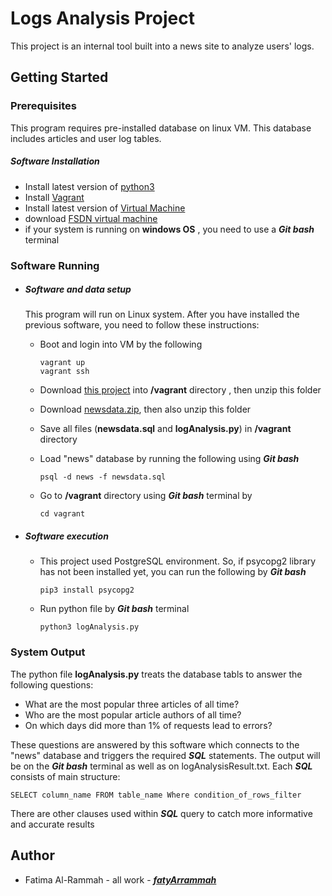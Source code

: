 # Logs Analysis Project

   This project is an internal tool built into a news site to analyze users' logs.

## Getting Started

 ### Prerequisites
  This program requires pre-installed database on linux VM. This database includes articles and user log tables.
  ##### Software Installation 
  - Install latest version of [python3](https://www.python.org/downloads/)
  - Install  [Vagrant](https://www.vagrantup.com/downloads.html) 
  - Install latest version of [Virtual Machine](https://www.virtualbox.org/wiki/Downloads)
  - download [FSDN virtual machine](https://github.com/udacity/fullstack-nanodegree-vm)
  -  if your system is running on **windows OS** , you need to use a **_Git bash_** terminal 

### Software Running
- ##### Software and data setup
    
    This program will run on Linux system. After you have installed the previous software, you need to follow these instructions:

    + Boot and login into VM by the following
    
        ```
        vagrant up
        vagrant ssh
        ```
    + Download [this project](https://github.com/fatyArrammah/analysisLog.git) into **/vagrant** directory , then unzip this folder
    + Download [newsdata.zip](https://d17h27t6h515a5.cloudfront.net/topher/2016/August/57b5f748_newsdata/newsdata.zip), then also unzip this folder
    + Save all files (**newsdata.sql** and **logAnalysis.py**) in **/vagrant** directory
    + Load "news" database by running the following using **_Git bash_**
        ```
        psql -d news -f newsdata.sql
        ```
    + Go to **/vagrant** directory using **_Git bash_** terminal by 
        ```
        cd vagrant
        ```
- ##### Software execution

    + This project used PostgreSQL environment. So, if psycopg2 library has not been installed yet, you can run the following by  **_Git bash_**
    
        ```
        pip3 install psycopg2
        ```
    + Run python file by **_Git bash_** terminal
        ```
        python3 logAnalysis.py
        ```

### System Output
The python file **logAnalysis.py** treats the database tabls to answer the following questions:
- What are the most popular three articles of all time?
- Who are the most popular article authors of all time?
- On which days did more than 1% of requests lead to errors?

These questions are answered by this software which connects to the "news" database and triggers the required **_SQL_** statements. The output will be on the **_Git bash_** terminal as well as on logAnalysisResult.txt. Each **_SQL_** consists of main structure:
```
SELECT column_name FROM table_name Where condition_of_rows_filter 
```
There are other clauses used within **_SQL_** query to catch more informative and accurate results 


## Author
+ Fatima Al-Rammah - all work - **_[fatyArrammah](https://github.com/fatyArrammah)_**



